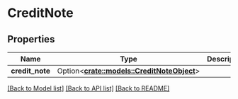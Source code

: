 # CreditNote

## Properties

Name | Type | Description | Notes
------------ | ------------- | ------------- | -------------
**credit_note** | Option<[**crate::models::CreditNoteObject**](CreditNoteObject.md)> |  | [optional]

[[Back to Model list]](../README.md#documentation-for-models) [[Back to API list]](../README.md#documentation-for-api-endpoints) [[Back to README]](../README.md)


